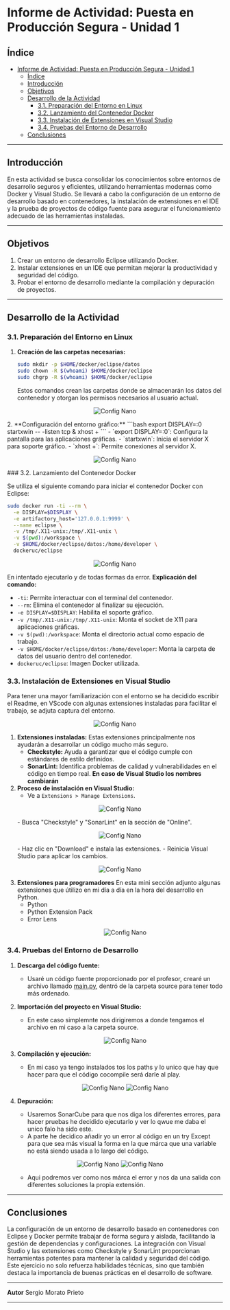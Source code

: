 # Informe de Actividad: Puesta en Producción Segura - Unidad 1

## Índice

- [Informe de Actividad: Puesta en Producción Segura - Unidad 1](#informe-de-actividad-puesta-en-producción-segura---unidad-1)
  - [Índice](#índice)
  - [Introducción](#introducción)
  - [Objetivos](#objetivos)
  - [Desarrollo de la Actividad](#desarrollo-de-la-actividad)
    - [3.1. Preparación del Entorno en Linux](#31-preparación-del-entorno-en-linux)
    - [3.2. Lanzamiento del Contenedor Docker](#32-lanzamiento-del-contenedor-docker)
    - [3.3. Instalación de Extensiones en Visual Studio](#33-instalación-de-extensiones-en-visual-studio)
    - [3.4. Pruebas del Entorno de Desarrollo](#34-pruebas-del-entorno-de-desarrollo)
  - [Conclusiones](#conclusiones)

---

## Introducción

En esta actividad se busca consolidar los conocimientos sobre entornos de desarrollo seguros y eficientes, utilizando herramientas modernas como Docker y Visual Studio. Se llevará a cabo la configuración de un entorno de desarrollo basado en contenedores, la instalación de extensiones en el IDE y la prueba de proyectos de código fuente para asegurar el funcionamiento adecuado de las herramientas instaladas.

---

## Objetivos

1. Crear un entorno de desarrollo Eclipse utilizando Docker.
2. Instalar extensiones en un IDE que permitan mejorar la productividad y seguridad del código.
3. Probar el entorno de desarrollo mediante la compilación y depuración de proyectos.

---

## Desarrollo de la Actividad

### 3.1. Preparación del Entorno en Linux

1. **Creación de las carpetas necesarias:**
   ```bash
   sudo mkdir -p $HOME/docker/eclipse/datos
   sudo chown -R $(whoami) $HOME/docker/eclipse
   sudo chgrp -R $(whoami) $HOME/docker/eclipse
   ```
   Estos comandos crean las carpetas donde se almacenarán los datos del contenedor y otorgan los permisos necesarios al usuario actual.
<p align="center">
    <img src="imagenes\Carpetas.png" alt="Config Nano">
</p>
2. **Configuración del entorno gráfico:**
   ```bash
   export DISPLAY=:0
   startxwin -- -listen tcp &
   xhost +
   ```
   - `export DISPLAY=:0`: Configura la pantalla para las aplicaciones gráficas.
   - `startxwin`: Inicia el servidor X para soporte gráfico.
   - `xhost +`: Permite conexiones al servidor X.
<p align="center">
    <img src="imagenes\Display.png" alt="Config Nano">
</p>
### 3.2. Lanzamiento del Contenedor Docker

Se utiliza el siguiente comando para iniciar el contenedor Docker con Eclipse:

```bash
sudo docker run -ti --rm \
  -e DISPLAY=$DISPLAY \
  -e artifactory_host='127.0.0.1:9999' \
  --name eclipse \
  -v /tmp/.X11-unix:/tmp/.X11-unix \
  -v $(pwd):/workspace \
  -v $HOME/docker/eclipse/datos:/home/developer \
  dockeruc/eclipse
```

<p align="center">
    <img src="imagenes\ErrorEclipse.png" alt="Config Nano">
</p>

En intentado ejecutarlo y de todas formas da error.
**Explicación del comando:**
- `-ti`: Permite interactuar con el terminal del contenedor.
- `--rm`: Elimina el contenedor al finalizar su ejecución.
- `-e DISPLAY=$DISPLAY`: Habilita el soporte gráfico.
- `-v /tmp/.X11-unix:/tmp/.X11-unix`: Monta el socket de X11 para aplicaciones gráficas.
- `-v $(pwd):/workspace`: Monta el directorio actual como espacio de trabajo.
- `-v $HOME/docker/eclipse/datos:/home/developer`: Monta la carpeta de datos del usuario dentro del contenedor.
- `dockeruc/eclipse`: Imagen Docker utilizada.

### 3.3. Instalación de Extensiones en Visual Studio

Para tener una mayor familiarización con el entorno se ha decidido escribir el Readme, en VScode con algunas extensiones instaladas para facilitar el trabajo, se adjuta captura del entorno.

   <p align="center">
      <img src="imagenes\Entorno.png" alt="Config Nano">
   </p>

1. **Extensiones instaladas:**
Estas extensiones principalmente nos ayudarán a desarrollar un código mucho más seguro.
   - **Checkstyle:** Ayuda a garantizar que el código cumple con estándares de estilo definidos.
   - **SonarLint:** Identifica problemas de calidad y vulnerabilidades en el código en tiempo real.
**En caso de Visual Studio los nombres cambiarán**
1. **Proceso de instalación en Visual Studio:**
   - Ve a `Extensions > Manage Extensions`.
   <p align="center">
      <img src="imagenes\Ext1.png" alt="Config Nano">
   </p>
   - Busca "Checkstyle" y "SonarLint" en la sección de "Online".
   <p align="center">
      <img src="imagenes\Ext2.png" alt="Config Nano">
   </p>
   - Haz clic en "Download" e instala las extensiones.
   - Reinicia Visual Studio para aplicar los cambios.
        <p align="center">
          <img src="imagenes\Ext4.png" alt="Config Nano">
        </p>
2. **Extensiones para programadores**
   En esta mini sección adjunto algunas extensiones que útilizo en mi día a día en la hora del desarrollo en Python.
   - Python
   - Python Extension Pack
   - Error Lens
      <p align="center">
          <img src="imagenes\Ext5.png" alt="Config Nano">
        </p>


### 3.4. Pruebas del Entorno de Desarrollo

1. **Descarga del código fuente:**
   - Usaré un código fuente proporcionado por el profesor, crearé un archivo llamado [main.py](source\main.py), dentró de la carpeta source para tener todo más ordenado.

2. **Importación del proyecto en Visual Studio:**
   - En este caso simplemnte nos dirigiremos a donde tengamos el archivo en mi caso a la carpeta source.
      <p align="center">
          <img src="imagenes\main.png" alt="Config Nano">
        </p>
3. **Compilación y ejecución:**
   - En mi caso ya tengo instalados tos los paths y lo unico que hay que hacer para que el código cocompile será darle al play.
      <p align="center">
          <img src="imagenes\run.png" alt="Config Nano">
          <img src="imagenes\funcionando.png" alt="Config Nano">
        </p>
4. **Depuración:**
   - Usaremos SonarCube para que nos diga los diferentes errores, para hacer pruebas he decidido ejecutarlo y ver lo qwue me daba el unico falo ha sido este.
   - A parte he decidico añadir yo un error al código en un try Except para que sea más visual la forma en la que márca que una variable no está siendo usada a lo largo del código.
   <p align="center">
      <img src="imagenes\SonarPy.png" alt="Config Nano">
      <img src="imagenes\e.png" alt="Config Nano">
   </p>

   - Aqui podremos ver como nos márca el error y nos da una salida con diferentes soluciones la propia extensión.
---

## Conclusiones

La configuración de un entorno de desarrollo basado en contenedores con Eclipse y Docker permite trabajar de forma segura y aislada, facilitando la gestión de dependencias y configuraciones. La integración con Visual Studio y las extensiones como Checkstyle y SonarLint proporcionan herramientas potentes para mantener la calidad y seguridad del código. Este ejercicio no solo refuerza habilidades técnicas, sino que también destaca la importancia de buenas prácticas en el desarrollo de software.

---

**Autor**
Sergio Morato Prieto

---


